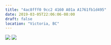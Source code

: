 ```yaml
---
title: "4ac8fff0 9cc2 4160 A01a A1761fb1d495"
date: 2019-03-05T22:06:06-08:00
draft: false
location: "Victoria, BC"
---
```


![](https://d17enza3bfujl8.cloudfront.net/L1000374.jpg)
![](https://d17enza3bfujl8.cloudfront.net/L1000377.jpg)

